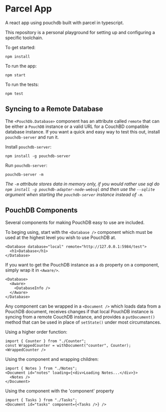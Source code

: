# Parcel App

A react app using pouchdb built with parcel in typescript.

This repository is a personal playground for setting up and configuring a specific toolchain.

To get started:
```shell
npm install
```

To run the app:
```shell
npm start
```

To run the tests:
```shell
npm test
```

## Syncing to a Remote Database

The `<PouchDb.Database>` component has an attribute called `remote` that can be either a `PouchDB` instance or a valid URL for a CouchBD compatible database instance. If you want a quick and easy way to test this out, install `pouchdb-server` and run it.

Install `pouchdb-server`:

```shell
npm install -g pouchdb-server
```

Run `pouchdb-server`:
```shell
pouchdb-server -m
```
_The `-m` attribute stores data in memory only, if you would rather use sql do `npm install -g pouchdb-adapter-node-websql` and then use the `--sqlite` argument when starting the `pouchdb-server` instance instead of `-m`._

## PouchDB Components

Several components for making PouchDB easy to use are included.

To beging using, start with the `<Database />` component which must be used at the highest level you wish to use PouchDB at.

```tsx
<Database database="local" remote="http://127.0.0.1:5984/test">
  <h1>Database</h1>
</Database>
```

If you want to get the PouchDB instance as a `db` property on a component, simply wrap it in `<Aware/>`.

```tsx
<Database>
  <Aware>
    <DatabaseInfo />
  </Aware>
</Database>
```

Any component can be wrapped in a `<Document />` which loads data from a PouchDB document, receives changes if that local PouchDB instance is syncing from a remote CouchDB instance, and provides a `putDocument()` method that can be used in place of `setState()` under most circumstances.

Using a higher order function:
```tsx
import { Counter } from "./Counter";
const WrappedCounter = withDocument("counter", Counter);
<WrappedCounter />
```

Using the component and wrapping children:
```tsx
import { Notes } from "./Notes";
<Document id="notes" loading={<div>Loading Notes...</div>}>
  <Notes />
</Document>
```

Using the component with the 'component' property
```tsx
import { Tasks } from "./Tasks";
<Document id="tasks" component={<Tasks />} />
```